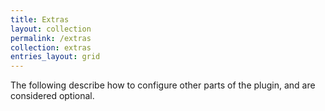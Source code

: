 ```yaml
---
title: Extras
layout: collection
permalink: /extras
collection: extras
entries_layout: grid
---
```


The following describe how to configure other parts of the plugin, and are considered optional.